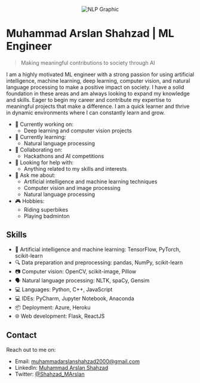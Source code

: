 
<p align="center">
  <img src="https://img.freepik.com/premium-vector/ai-infographic-banner_35632-92.jpg?w=2000" alt="NLP Graphic">
</p>

<!-- ![AI, NLP, CV, ML banner]((https://img.freepik.com/premium-vector/ai-infographic-banner_35632-92.jpg?w=2000)) -->

# Muhammad Arslan Shahzad | ML Engineer

> Making meaningful contributions to society through AI

I am a highly motivated ML engineer with a strong passion for using artificial intelligence, machine learning, deep learning, computer vision, and natural language processing to make a positive impact on society. I have a solid foundation in these areas and am always looking to expand my knowledge and skills. Eager to begin my career and contribute my expertise to meaningful projects that make a difference. I am a quick learner and thrive in dynamic environments where I can constantly learn and grow.

- 🔭 Currently working on:
    - Deep learning and computer vision projects
- 🌱 Currently learning:
    - Natural language processing
- 👯 Collaborating on:
    - Hackathons and AI competitions
- 🤔 Looking for help with:
    - Anything related to my skills and interests
- 💬 Ask me about:
    - Artificial intelligence and machine learning techniques
    - Computer vision and image processing
    - Natural language processing
- 🎮 Hobbies:
    - Riding superbikes
    - Playing badminton

## Skills
- 🤖 Artificial intelligence and machine learning: TensorFlow, PyTorch, scikit-learn
- 🔍 Data preparation and preprocessing: pandas, NumPy, scikit-learn
- 📷 Computer vision: OpenCV, scikit-image, Pillow
- 🗣 Natural language processing: NLTK, spaCy, Gensim
- 💻 Languages: Python, C++, JavaScript
- 💻 IDEs: PyCharm, Jupyter Notebook, Anaconda
- 📦 Deployment: Azure, Heroku
- 🌐 Web development: Flask, ReactJS


## Contact
Reach out to me on:
- Email: [muhammadarslanshahzad2000@gmail.com](mailto:muhammadarslanshahzad2000@gmail.com)
- LinkedIn: [Muhammad Arslan Shahzad](https://www.linkedin.com/in/muhammad-arslan-shahzad/)
- Twitter: [@Shahzad_MArslan](https://twitter.com/Shahzad_MArslan)

